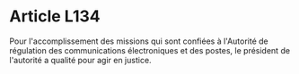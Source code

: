 # Article L134

Pour l'accomplissement des missions qui sont confiées à l'Autorité de régulation des communications électroniques et des postes, le président de l'autorité a qualité pour agir en justice.